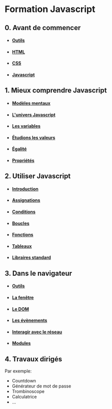 # Formation Javascript

## 0. Avant de commencer

- #### [Outils](./contenus/chapters/0_prologue/0-0_tools.md)
- #### [HTML](./contenus/chapters/0_prologue/0-1_html.md)
- #### [CSS](./contenus/chapters/0_prologue/0-2_css.md)
- #### [Javascript](./contenus/chapters/0_prologue/0-3_javascript.md)

## 1. Mieux comprendre Javascript

- #### [Modèles mentaux](./contenus/chapters/1_mental_models/1-1_mental_models.md)
- #### [L'univers Javascript](./contenus/chapters/1_mental_models/1-2_universe.md)
- #### [Les variables](./contenus/chapters/1_mental_models/1-3_variables.md)
- #### [Étudions les valeurs](./contenus/chapters/1_mental_models/1-4_types.md)
- #### [Égalité](./contenus/chapters/1_mental_models/1-5_equality.md)
- #### [Propriétés](./contenus/chapters/1_mental_models/1-6_properties.md)

## 2. Utiliser Javascript

- #### [Introduction](./contenus/chapters/2_syntax/2-0_introduction.md)
- #### [Assignations](./contenus/chapters/2_syntax/2-1_assignments.md)
- #### [Conditions](./contenus/chapters/2_syntax/2-2_conditions.md)
- #### [Boucles](./contenus/chapters/2_syntax/2-3_loops.md)
- #### [Fonctions](./contenus/chapters/2_syntax/2-4_functions.md)
- #### [Tableaux](./contenus/chapters/2_syntax/2-5_arrays.md)
- #### [Libraires standard](./contenus/chapters/2_syntax/2-6_libs.md)

## 3. Dans le navigateur

- #### [Outils](./contenus/chapters/3_browser/3-0_devtools.md)
- #### [La fenêtre](./contenus/chapters/3_browser/3-1_window.md)
- #### [Le DOM](./contenus/chapters/3_browser/3-2_dom.md)
- #### [Les évènements](./contenus/chapters/3_browser/3-3_events.md)
- #### [Interagir avec le réseau](./contenus/chapters/3_browser/3-4_fetch.md)
- #### [Modules](./contenus/chapters/3_browser/3-5_modules.md)

## 4. Travaux dirigés

Par exemple:
- Countdown
- Générateur de mot de passe
- Trombinoscope
- Calculatrice
- ...
